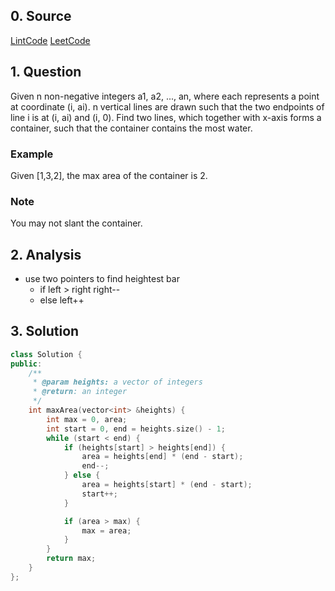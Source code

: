 ## 0. Source
[LintCode](http://www.lintcode.com/en/problem/container-with-most-water/)
[LeetCode](https://leetcode.com/problems/container-with-most-water/)

## 1. Question
Given n non-negative integers a1, a2, ..., an, where each represents a point at coordinate (i, ai). n vertical lines are drawn such that the two endpoints of line i is at (i, ai) and (i, 0). Find two lines, which together with x-axis forms a container, such that the container contains the most water.

### Example
Given [1,3,2], the max area of the container is 2.

### Note 
You may not slant the container.

## 2. Analysis

- use two pointers to find heightest bar
    - if left > right right--
    - else left++

## 3. Solution

```CPP
class Solution {
public:
    /**
     * @param heights: a vector of integers
     * @return: an integer
     */
    int maxArea(vector<int> &heights) {
        int max = 0, area;
        int start = 0, end = heights.size() - 1;
        while (start < end) {
            if (heights[start] > heights[end]) {
                area = heights[end] * (end - start);
                end--;
            } else {
                area = heights[start] * (end - start);
                start++;
            }

            if (area > max) {
                max = area;
            }
        }
        return max;
    }
};
```